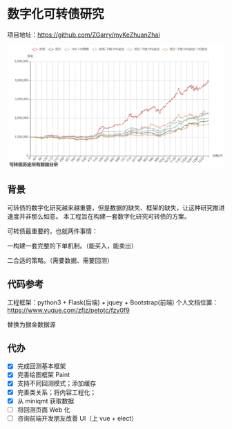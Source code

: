 # 数字化可转债研究

项目地址：https://github.com/ZGarry/myKeZhuanZhai

![1678511676199](image/readme/1678511676199.png)

## 背景

可转债的数字化研究越来越重要，但是数据的缺失、框架的缺失，让这种研究推进速度并非那么如意。
本工程旨在构建一套数字化研究可转债的方案。

可转债最重要的，也就两件事情：

一构建一套完整的下单机制。（能买入，能卖出）

二合适的策略。（需要数据、需要回测）

## 代码参考

工程框架：python3 + Flask(后端) + jquey + Bootstrap(前端)
个人文档位置：https://www.yuque.com/zfjz/petotc/fzy0f9


替换为掘金数据源

## 代办

- [X] 完成回测基本框架
- [X] 完善绘图框架 Paint
- [X] 支持不同回测模式；添加缓存
- [X] 完善类关系；将内容工程化；
- [X] 从 miniqmt 获取数据
- [ ] 将回测页面 Web 化
- [ ] 咨询前端开发朋友改善 UI（上 vue + elect）
